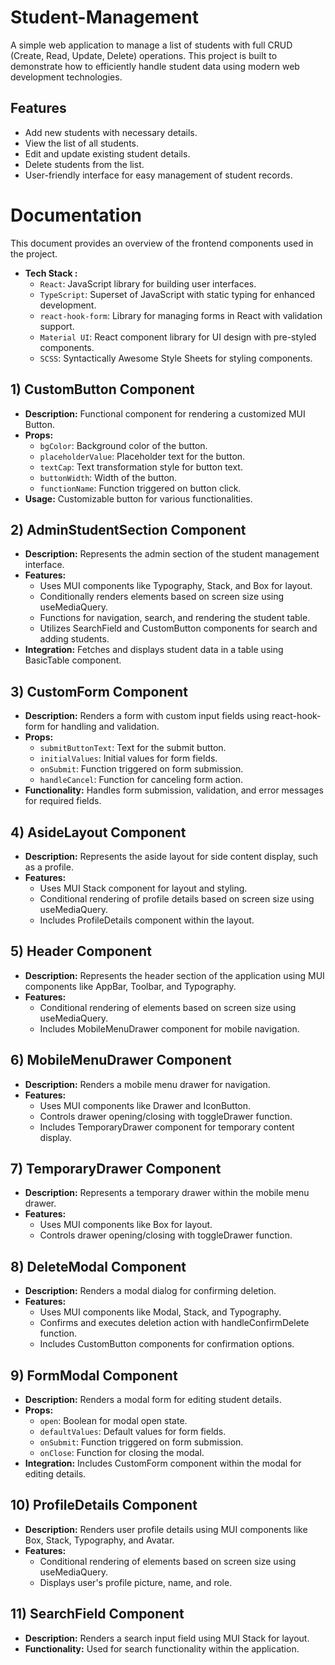 # Student-Management

A simple web application to manage a list of students with full CRUD (Create, Read, Update, Delete) operations. This project is built to demonstrate how to efficiently handle student data using modern web development technologies.

## Features

- Add new students with necessary details.
- View the list of all students.
- Edit and update existing student details.
- Delete students from the list.
- User-friendly interface for easy management of student records.

# Documentation

This document provides an overview of the frontend components used in the project.

- **Tech Stack :**
  - `React`: JavaScript library for building user interfaces.
  - `TypeScript`: Superset of JavaScript with static typing for enhanced development.
  - `react-hook-form`: Library for managing forms in React with validation support.
  - `Material UI`: React component library for UI design with pre-styled components.
  - `SCSS`: Syntactically Awesome Style Sheets for styling components.

## 1) CustomButton Component

- **Description:** Functional component for rendering a customized MUI Button.
- **Props:**
  - `bgColor`: Background color of the button.
  - `placeholderValue`: Placeholder text for the button.
  - `textCap`: Text transformation style for button text.
  - `buttonWidth`: Width of the button.
  - `functionName`: Function triggered on button click.
- **Usage:** Customizable button for various functionalities.

## 2) AdminStudentSection Component

- **Description:** Represents the admin section of the student management interface.
- **Features:**
  - Uses MUI components like Typography, Stack, and Box for layout.
  - Conditionally renders elements based on screen size using useMediaQuery.
  - Functions for navigation, search, and rendering the student table.
  - Utilizes SearchField and CustomButton components for search and adding students.
- **Integration:** Fetches and displays student data in a table using BasicTable component.

## 3) CustomForm Component

- **Description:** Renders a form with custom input fields using react-hook-form for handling and validation.
- **Props:**
  - `submitButtonText`: Text for the submit button.
  - `initialValues`: Initial values for form fields.
  - `onSubmit`: Function triggered on form submission.
  - `handleCancel`: Function for canceling form action.
- **Functionality:** Handles form submission, validation, and error messages for required fields.

## 4) AsideLayout Component

- **Description:** Represents the aside layout for side content display, such as a profile.
- **Features:**
  - Uses MUI Stack component for layout and styling.
  - Conditional rendering of profile details based on screen size using useMediaQuery.
  - Includes ProfileDetails component within the layout.

## 5) Header Component

- **Description:** Represents the header section of the application using MUI components like AppBar, Toolbar, and Typography.
- **Features:**
  - Conditional rendering of elements based on screen size using useMediaQuery.
  - Includes MobileMenuDrawer component for mobile navigation.

## 6) MobileMenuDrawer Component

- **Description:** Renders a mobile menu drawer for navigation.
- **Features:**
  - Uses MUI components like Drawer and IconButton.
  - Controls drawer opening/closing with toggleDrawer function.
  - Includes TemporaryDrawer component for temporary content display.

## 7) TemporaryDrawer Component

- **Description:** Represents a temporary drawer within the mobile menu drawer.
- **Features:**
  - Uses MUI components like Box for layout.
  - Controls drawer opening/closing with toggleDrawer function.

## 8) DeleteModal Component

- **Description:** Renders a modal dialog for confirming deletion.
- **Features:**
  - Uses MUI components like Modal, Stack, and Typography.
  - Confirms and executes deletion action with handleConfirmDelete function.
  - Includes CustomButton components for confirmation options.

## 9) FormModal Component

- **Description:** Renders a modal form for editing student details.
- **Props:**
  - `open`: Boolean for modal open state.
  - `defaultValues`: Default values for form fields.
  - `onSubmit`: Function triggered on form submission.
  - `onClose`: Function for closing the modal.
- **Integration:** Includes CustomForm component within the modal for editing details.

## 10) ProfileDetails Component

- **Description:** Renders user profile details using MUI components like Box, Stack, Typography, and Avatar.
- **Features:**
  - Conditional rendering of elements based on screen size using useMediaQuery.
  - Displays user's profile picture, name, and role.

## 11) SearchField Component

- **Description:** Renders a search input field using MUI Stack for layout.
- **Functionality:** Used for search functionality within the application.
